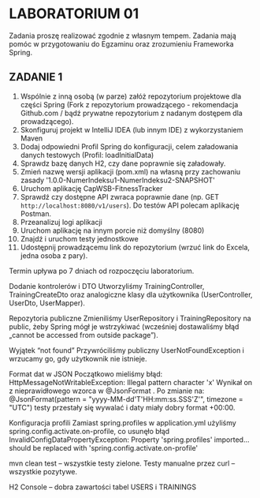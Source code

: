 # LABORATORIUM 01

Zadania proszę realizować zgodnie z własnym tempem. Zadania mają pomóc w przygotowaniu do Egzaminu oraz zrozumieniu
Frameworka Spring.

## ZADANIE 1

1. Wspólnie z inną osobą (w parze) załóż repozytorium projektowe dla części Spring (Fork z repozytorium prowadzącego -
   rekomendacja Github.com / bądź prywatne repozytorium z nadanym dostępem dla prowadzącego).
2. Skonfiguruj projekt w IntelliJ IDEA (lub innym IDE) z wykorzystaniem Maven
3. Dodaj odpowiedni Profil Spring do konfiguracji, celem załadowania danych testowych (Profil: loadInitialData)
4. Sprawdz bazę danych H2, czy dane poprawnie się załadowały.
5. Zmień nazwę wersji aplikacji (pom.xml) na własną przy zachowaniu zasady '1.0.0-NumerIndeksu1-NumerIndeksu2-SNAPSHOT'
6. Uruchom aplikację CapWSB-FitnessTracker
7. Sprawdź czy dostępne API zwraca poprawnie dane (np. GET `http://localhost:8080/v1/users`). Do testów API polecam
   aplikację Postman.
8. Przeanalizuj logi aplikacji
9. Uruchom aplikację na innym porcie niż domyślny (8080)
10. Znajdź i uruchom testy jednostkowe
11. Udostępnij prowadzącemu link do repozytorium (wrzuć link do Excela, jedna osoba z pary).

Termin upływa po 7 dniach od rozpoczęciu laboratorium.

Dodanie kontrolerów i DTO
Utworzyliśmy TrainingController, TrainingCreateDto oraz analogiczne klasy dla użytkownika (UserController, UserDto, UserMapper).

Repozytoria publiczne
Zmieniliśmy UserRepository i TrainingRepository na public, żeby Spring mógł je wstrzykiwać (wcześniej dostawaliśmy błąd „cannot be accessed from outside package”).

Wyjątek “not found”
Przywróciliśmy publiczny UserNotFoundException i wrzucamy go, gdy użytkownik nie istnieje.

Format dat w JSON
Początkowo mieliśmy błąd:
HttpMessageNotWritableException: Illegal pattern character 'x'
Wynikał on z nieprawidłowego wzorca w @JsonFormat . Po zmianie na:
@JsonFormat(pattern = "yyyy-MM-dd'T'HH:mm:ss.SSS'Z'", timezone = "UTC")
testy przestały się wywalać i daty miały dobry format +00:00.

Konfiguracja profili
Zamiast spring.profiles w application.yml użyliśmy spring.config.activate.on-profile, co usunęło błąd
InvalidConfigDataPropertyException: Property 'spring.profiles' imported… should be replaced with 'spring.config.activate.on-profile'

mvn clean test – wszystkie testy zielone.
Testy manualne przez curl – wszystkie pozytywe.

H2 Console – dobra zawartości tabel USERS i TRAININGS